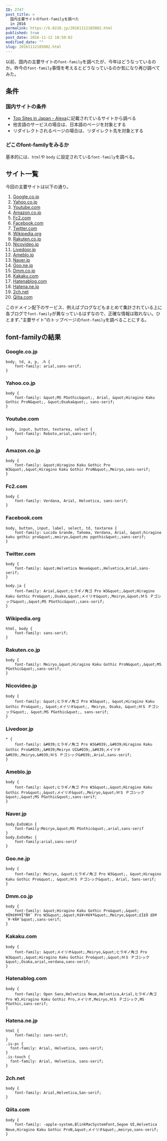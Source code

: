 ```yaml
---
ID: 2747
post_title: >
  国内主要サイトのfont-familyを調べた
  in 2016
permalink: https://b.0218.jp/20161112185002.html
published: true
post_date: 2016-11-12 18:50:02
modified_date: ""
slug: 20161112185002.html
---
```

以前、国内の主要サイトの`font-family`を調べたが、今年はどうなっているのか。昨今の`font-family`事情を考えるとどうなっているのか気になり再び調べてみた。

<!--more-->

## 条件
### 国内サイトの条件
* [Top Sites in Japan - Alexa](http://www.alexa.com/topsites/countries/JP)に記載されているサイトから調べる
* 他言語のサービスの場合は、日本語のページを対象とする
* リダイレクトされるページの場合は、リダイレクト先を対象とする

### どこのfont-familyをみるか
基本的には、`html`や `body` に設定されている`font-family`を調べる。

## サイト一覧
今回の主要サイトは以下の通り。

1. [Google.co.jp](//Google.co.jp)
1. [Yahoo.co.jp](http://Yahoo.co.jp)
1. [Youtube.com](//Youtube.com)
1. [Amazon.co.jp](//Amazon.co.jp)
1. [Fc2.com](http://Fc2.com)
1. [Facebook.com](//Facebook.com)
1. [Twitter.com](//Twitter.com)
1. [Wikipedia.org](//Wikipedia.org)
1. [Rakuten.co.jp](http://Rakuten.co.jp)
1. [Nicovideo.jp](http://Nicovideo.jp)
1. [Livedoor.jp](http://Livedoor.jp)
1. [Ameblo.jp](http://Ameblo.jp)
1. [Naver.jp](http://Naver.jp)
1. [Goo.ne.jp](http://Goo.ne.jp)
1. [Dmm.co.jp](http://Dmm.co.jp)
1. [Kakaku.com](http://Kakaku.com)
1. [Hatenablog.com](http://Hatenablog.com)
1. [Hatena.ne.jp](//Hatena.ne.jp)
1. [2ch.net](http://2ch.net)
1. [Qiita.com](//Qiita.com)

このドメイン配下のサービス、例えばブログなどもまとめて集計されている上に各ブログで`font-family`が異なっているはずなので、正確な情報は取れない。ひとまず、”主要サイト”のトップページの`font-family`を調べることにする。

## font-familyの結果
### Google.co.jp
```language-css
body, td, a, p, .h {
    font-family: arial,sans-serif;
}
```

### Yahoo.co.jp
```language-css
body {
    font-family: &quot;MS PGothic&quot;, Arial, &quot;Hiragino Kaku Gothic ProN&quot;, &quot;Osaka&quot;, sans-serif;
}
```

### Youtube.com
```language-css
body, input, button, textarea, select {
    font-family: Roboto,arial,sans-serif;
}
```

### Amazon.co.jp
```language-css
body {
    font-family: &quot;Hiragino Kaku Gothic Pro W3&quot;,&quot;Hiragino Kaku Gothic ProN&quot;,Meiryo,sans-serif;
}
```

### Fc2.com
```language-css
body {
    font-family: Verdana, Arial, Helvetica, sans-serif;
}
```

### Facebook.com
```language-css
body, button, input, label, select, td, textarea {
    font-family: Lucida Grande, Tahoma, Verdana, Arial, &quot;hiragino kaku gothic pro&quot;,meiryo,&quot;ms pgothic&quot;,sans-serif;
}
```

### Twitter.com
```language-css
body {
    font-family: &quot;Helvetica Neue&quot;,Helvetica,Arial,sans-serif;
}

body.ja {
    font-family: Arial,&quot;ヒラギノ角ゴ Pro W3&quot;,&quot;Hiragino Kaku Gothic Pro&quot;,Osaka,&quot;メイリオ&quot;,Meiryo,&quot;ＭＳ Ｐゴシック&quot;,&quot;MS PGothic&quot;,sans-serif;
}
```

### Wikipedia.org
```language-css
html, body {
    font-family: sans-serif;
}
```

### Rakuten.co.jp
```language-css
body {
    font-family: Meiryo,&quot;Hiragino Kaku Gothic ProN&quot;,&quot;MS PGothic&quot;,sans-serif;
}
```

### Nicovideo.jp
```language-css
body {
    font-family: &quot;ヒラギノ角ゴ Pro W3&quot;, &quot;Hiragino Kaku Gothic Pro&quot;, &quot;メイリオ&quot;, Meiryo, Osaka, &quot;ＭＳ Ｐゴシック&quot;, &quot;MS PGothic&quot;, sans-serif;
}
```

### Livedoor.jp
```language-css
* {
    font-family: &#039;ヒラギノ角ゴ Pro W3&#039;,&#039;Hiragino Kaku Gothic Pro&#039;,&#039;Meiryo UI&#039;,&#039;メイリオ&#039;,Meiryo,&#039;ＭＳ Ｐゴシック&#039;,Arial,sans-serif;
}
```

### Ameblo.jp
```language-css
body {
    font-family: &quot;ヒラギノ角ゴ Pro W3&quot;,&quot;Hiragino Kaku Gothic Pro&quot;,&quot;メイリオ&quot;,Meiryo,&quot;ＭＳ Ｐゴシック&quot;,&quot;MS PGothic&quot;,sans-serif;
}
```

### Naver.jp
```language-css
body.ExOsWin {
    font-family:Meiryo,&quot;MS PGothic&quot;,arial,sans-serif
}
body.ExOsMac {
    font-family:arial,sans-serif
}
```

### Goo.ne.jp
```language-css
body {
    font-family: Meiryo, &quot;ヒラギノ角ゴ Pro W3&quot;, &quot;Hiragino Kaku Gothic Pro&quot;, &quot;ＭＳ Ｐゴシック&quot;, Arial, Sans-serif;
}
```

### Dmm.co.jp
```language-css
body {
    font-family: &quot;Hiragino Kaku Gothic Pro&quot;,&quot;¥Ò¥é¥®¥Î³Ñ¥´ Pro W3&quot;,&quot;¥á¥¤¥ê¥ª&quot;,Meiryo,&quot;£Í£Ó £Ð¥´¥·¥Ã¥¯&quot;,sans-serif;
}
```

### Kakaku.com
```language-css
body {
    font-family: &quot;メイリオ&quot;,Meiryo,&quot;ヒラギノ角ゴ Pro W3&quot;,&quot;Hiragino Kaku Gothic Pro&quot;,&quot;ＭＳ Ｐゴシック&quot;,Osaka,arial,verdana,sans-serif;
}
```

### Hatenablog.com
```language-css
body {
    font-family: Open Sans,Helvetica Neue,Helvetica,Arial,ヒラギノ角ゴ Pro W3,Hiragino Kaku Gothic Pro,メイリオ,Meiryo,ＭＳ Ｐゴシック,MS PGothic,sans-serif;
}
```

### Hatena.ne.jp
```language-css
html {
    font-family: sans-serif;
}
.is-pc {
  font-family: Arial, Helvetica, sans-serif;
}
.is-touch {
  font-family: Arial, Helvetica, sans-serif;
}
```

### 2ch.net
```language-css
body {
    font-family: Arial,Helvetica,San-serif;
}
```

### Qiita.com
```language-css
body {
    font-family: -apple-system,BlinkMacSystemFont,Segoe UI,Helvetica Neue,Hiragino Kaku Gothic ProN,&quot;メイリオ&quot;,meiryo,sans-serif;
}
```